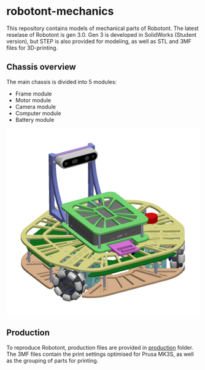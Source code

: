 # robotont-mechanics

This repository contains models of mechanical parts of Robotont.
The latest reselase of Robotont is gen 3.0.
Gen 3 is developed in SolidWorks (Student version), but STEP is also provided for modeling, as well as STL and 3MF files for 3D-printing.

## Chassis overview

The main chassis is divided into 5 modules:

+ Frame module
+ Motor module
+ Camera module
+ Computer module
+ Battery module

![Robotont gen3.0 chassis with Intel RealSense and Intel Nuc](docs/robotont_chassis.png)

## Production

To reproduce Robotont, production files are provided in [production](main-chassis/production/) folder.
The 3MF files contain the print settings optimised for Prusa MK3S, as well as the grouping of parts for printing.


